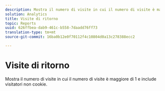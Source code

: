 ```yaml
---
description: Mostra il numero di visite in cui il numero di visite è maggiore di 1 e include visitatori non cookie.
solution: Analytics
title: Visite di ritorno
topic: Reports
uuid: 626ffbea-dab9-461c-b558-7daadd76ff73
translation-type: tm+mt
source-git-commit: 16ba0b12e0f70112f4c10804d0a13c278388ecc2

---
```



# Visite di ritorno

Mostra il numero di visite in cui il numero di visite è maggiore di 1 e include visitatori non cookie.

